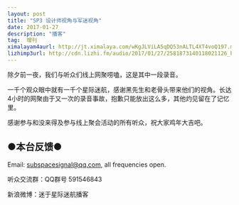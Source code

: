 ```yaml
---
layout: post
title: "SP3 设计师视角与军迷视角"
date: 2017-01-27
description: "播客"
tag:  增刊
ximalayam4aurl: http://jt.ximalaya.com/wKgJLViLA5qDQ53nALTL4XT4voQ197.m4a?channel=rss&album_id=3135361&track_id=29534811&uid=6418191&jt=http://audio.xmcdn.com/group21/M09/0D/F7/wKgJLViLA5qDQ53nALTL4XT4voQ197.m4a
lizhimp3url: http://cdn.lizhi.fm/audio/2017/01/27/2581873140118021126_hd.mp3
---   
```


除夕前一夜，我们与听众们线上网聚唠嗑，这是其中一段录音。

一千个观众眼中就有一千个星际迷航，感谢黑先生和老骨头带来他们的视角。长达4小时的网聚由于又一次的录音事故，抱歉只能放出这么多，其他灼见留在了记忆里。
 
感谢参与和没来得及参与线上聚会活动的所有听众，祝大家鸡年大吉吧。

## ●本台反馈●

Email: subspacesignal@qq.com, all frequencies open.

听众交流群：QQ群号 591546843
 
新浪微博：迷于星际迷航播客
